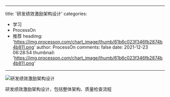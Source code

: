 
---
title: '研发绩效激励架构设计'
categories: 
 - 学习
 - ProcessOn
 - 推荐
headimg: 'https://img.processon.com/chart_image/thumb/61b6c023f346fb2874b4b811.png'
author: ProcessOn
comments: false
date: 2021-12-23 06:28:54
thumbnail: 'https://img.processon.com/chart_image/thumb/61b6c023f346fb2874b4b811.png'
---

<div>   
<img class="thumb" alt="研发绩效激励架构设计" src="https://img.processon.com/chart_image/thumb/61b6c023f346fb2874b4b811.png" referrerpolicy="no-referrer">
<p>研发绩效激励架构设计，包括整体架构、质量检查流程</p>  
</div>
            
